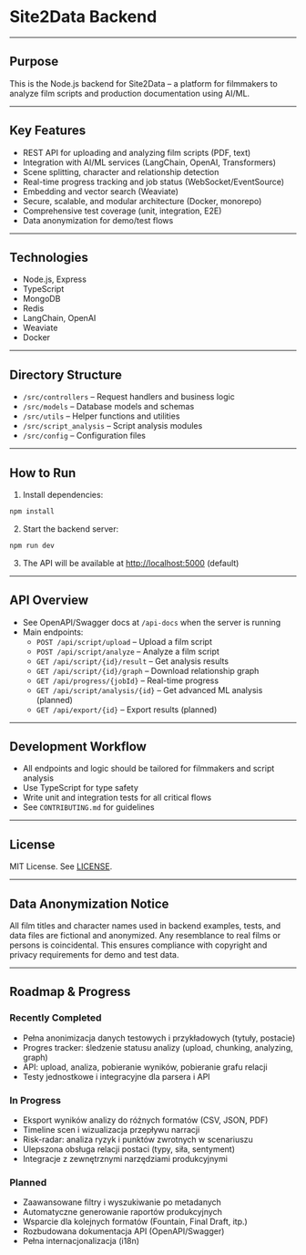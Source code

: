 # Site2Data Backend

---

## Purpose

This is the Node.js backend for Site2Data – a platform for filmmakers to analyze film scripts and production documentation using AI/ML.

---

## Key Features
- REST API for uploading and analyzing film scripts (PDF, text)
- Integration with AI/ML services (LangChain, OpenAI, Transformers)
- Scene splitting, character and relationship detection
- Real-time progress tracking and job status (WebSocket/EventSource)
- Embedding and vector search (Weaviate)
- Secure, scalable, and modular architecture (Docker, monorepo)
- Comprehensive test coverage (unit, integration, E2E)
- Data anonymization for demo/test flows

---

## Technologies
- Node.js, Express
- TypeScript
- MongoDB
- Redis
- LangChain, OpenAI
- Weaviate
- Docker

---

## Directory Structure
- `/src/controllers` – Request handlers and business logic
- `/src/models` – Database models and schemas
- `/src/utils` – Helper functions and utilities
- `/src/script_analysis` – Script analysis modules
- `/src/config` – Configuration files

---

## How to Run

1. Install dependencies:
```bash
npm install
```
2. Start the backend server:
```bash
npm run dev
```
3. The API will be available at [http://localhost:5000](http://localhost:5000) (default)

---

## API Overview
- See OpenAPI/Swagger docs at `/api-docs` when the server is running
- Main endpoints:
  - `POST /api/script/upload` – Upload a film script
  - `POST /api/script/analyze` – Analyze a film script
  - `GET /api/script/{id}/result` – Get analysis results
  - `GET /api/script/{id}/graph` – Download relationship graph
  - `GET /api/progress/{jobId}` – Real-time progress
  - `GET /api/script/analysis/{id}` – Get advanced ML analysis (planned)
  - `GET /api/export/{id}` – Export results (planned)

---

## Development Workflow
- All endpoints and logic should be tailored for filmmakers and script analysis
- Use TypeScript for type safety
- Write unit and integration tests for all critical flows
- See `CONTRIBUTING.md` for guidelines

---

## License
MIT License. See [LICENSE](../LICENSE).

---

## Data Anonymization Notice

All film titles and character names used in backend examples, tests, and data files are fictional and anonymized. Any resemblance to real films or persons is coincidental. This ensures compliance with copyright and privacy requirements for demo and test data. 

---

## Roadmap & Progress

### Recently Completed
- Pełna anonimizacja danych testowych i przykładowych (tytuły, postacie)
- Progres tracker: śledzenie statusu analizy (upload, chunking, analyzing, graph)
- API: upload, analiza, pobieranie wyników, pobieranie grafu relacji
- Testy jednostkowe i integracyjne dla parsera i API

### In Progress
- Eksport wyników analizy do różnych formatów (CSV, JSON, PDF)
- Timeline scen i wizualizacja przepływu narracji
- Risk-radar: analiza ryzyk i punktów zwrotnych w scenariuszu
- Ulepszona obsługa relacji postaci (typy, siła, sentyment)
- Integracje z zewnętrznymi narzędziami produkcyjnymi

### Planned
- Zaawansowane filtry i wyszukiwanie po metadanych
- Automatyczne generowanie raportów produkcyjnych
- Wsparcie dla kolejnych formatów (Fountain, Final Draft, itp.)
- Rozbudowana dokumentacja API (OpenAPI/Swagger)
- Pełna internacjonalizacja (i18n) 